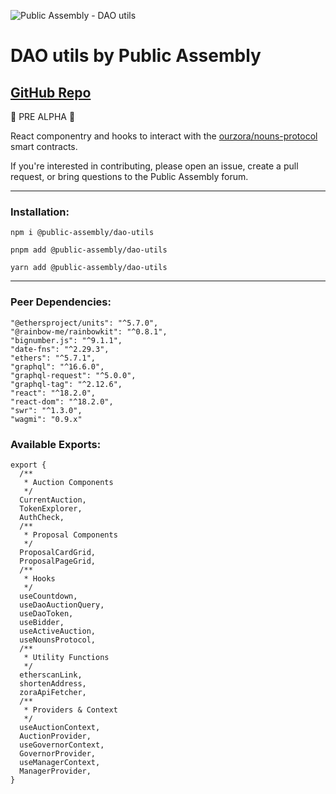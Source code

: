 ![Public Assembly - DAO utils](https://hkzmq6akhweeabrxhijjq2oxlyzwgrhv5j6anakmfd5hxn4tunca.arweave.net/OrLIeAo9iEAGNzoSmGnXXjNjRPXqfAaBTCj6e7eTo0Q)

# DAO utils by Public Assembly

## [GitHub Repo](https://github.com/public-assembly/dao-utils)

🚨 PRE ALPHA 🚨

React componentry and hooks to interact with the [ourzora/nouns-protocol](https://github.com/ourzora/nouns-protocol) smart contracts.

If you're interested in contributing, please open an issue, create a pull request, or bring questions to the Public Assembly forum.

---

### Installation:
`npm i @public-assembly/dao-utils` 
   
`pnpm add @public-assembly/dao-utils` 
   
`yarn add @public-assembly/dao-utils` 
   

---

### Peer Dependencies:
```
"@ethersproject/units": "^5.7.0",
"@rainbow-me/rainbowkit": "^0.8.1",
"bignumber.js": "^9.1.1",
"date-fns": "^2.29.3",
"ethers": "^5.7.1",
"graphql": "^16.6.0",
"graphql-request": "^5.0.0",
"graphql-tag": "^2.12.6",
"react": "^18.2.0",
"react-dom": "^18.2.0",
"swr": "^1.3.0",
"wagmi": "0.9.x"
```

### Available Exports:

```
export {
  /**
   * Auction Components
   */
  CurrentAuction,
  TokenExplorer,
  AuthCheck,
  /**
   * Proposal Components
   */
  ProposalCardGrid,
  ProposalPageGrid,
  /**
   * Hooks
   */
  useCountdown,
  useDaoAuctionQuery,
  useDaoToken,
  useBidder,
  useActiveAuction,
  useNounsProtocol,
  /**
   * Utility Functions
   */
  etherscanLink,
  shortenAddress,
  zoraApiFetcher,
  /**
   * Providers & Context
   */
  useAuctionContext,
  AuctionProvider,
  useGovernorContext,
  GovernorProvider,
  useManagerContext,
  ManagerProvider,
}
```